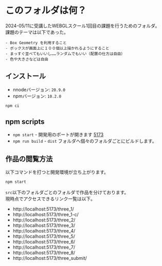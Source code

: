 # このフォルダは何？
2024-05/11に受講したWEBGLスクール1回目の課題を行うためのフォルダ。<br>
課題のテーマは以下であった。

```
- Box Geometry を利用すること
- ボックスが画面上に１００個以上描かれるようにすること
- まっすぐ並べてもいいし……ランダムでもいい（配置の仕方は自由）
- 色や大きさなどは自由
```

## インストール
- nnodeバージョン: `20.9.0`
- npmバージョン: `10.2.0`

```sh
npm ci
```

## npm scripts

- `npm start` - 開発用のポートが開きます [5173](http://localhost:5173/)
- `npm run build` - `dist` フォルダへ個々のフォルダごとにビルドします。

## 作品の閲覧方法
以下コマンドを打つと開発環境が立ち上がります。
```sh
npm start
```

`src`以下のフォルダごとのフォルダで作品を分けております。<br>
現時点でアクセスできるリンク一覧は以下。

- http://localhost:5173/three_1/
- http://localhost:5173/three_1-c/
- http://localhost:5173/three_2/
- http://localhost:5173/three_3/
- http://localhost:5173/three_4/
- http://localhost:5173/three_5/
- http://localhost:5173/three_6/
- http://localhost:5173/three_7/
- http://localhost:5173/three_8/
- http://localhost:5173/three_submit/
